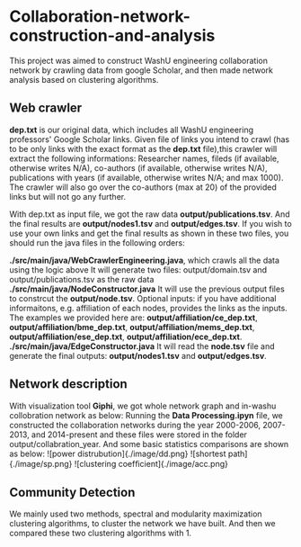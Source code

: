 # Collaboration-network-construction-and-analysis
This project was aimed to construct WashU engineering collaboration network by crawling data from google Scholar, and then made network analysis based on clustering algorithms.
## Web crawler
**dep.txt** is our original data, which includes all WashU engineering professors' Google Scholar links. 
Given file of links you intend to crawl (has to be only links with the exact format as the **dep.txt** file),this crawler will extract the following informations: Researcher names, fileds (if available, otherwise writes N/A), co-authors (if available, otherwise writes N/A), publications with years (if available, otherwise writes N/A; and max 1000). The crawler will also go over the co-authors (max at 20) of the provided links but will not go any further.

With dep.txt as input file, we got the raw data **output/publications.tsv**. And the final results are **output/nodes1.tsv** and **output/edges.tsv**. If you wish to use your own links and get the final results as shown in these two files, you should run the java files in the following orders:

**./src/main/java/WebCrawlerEngineering.java**, which crawls all the data using the logic above It will generate two files: output/domain.tsv and output/publications.tsv as the raw data
**./src/main/java/NodeConstructor.java** It will use the previous output files to constrcut the **output/node.tsv**. Optional inputs: if you have additional informaitons, e.g. affiliation of each nodes, provides the links as the inputs. The examples we provided here are: **output/affiliation/ce_dep.txt**, **output/affiliation/bme_dep.txt**, **output/affiliation/mems_dep.txt**, **output/affiliation/ese_dep.txt**, **output/affiliation/ece_dep.txt**.
**./src/main/java/EdgeConstructor.java** It will read the **node.tsv** file and generate the final outputs: **output/nodes1.tsv** and **output/edges.tsv**.
## Network description 
With visualization tool **Giphi**, we got whole network graph and in-washu collobration network as below:
Running the **Data Processing.ipyn** file, we constructed the collaboration networks during the year 2000-2006, 2007-2013, and 2014-present and these files were stored in the folder output/collabration_year. And some basic statistics comparisons are shown as below:
![power distrubution]{./image/dd.png}
![shortest path]{./image/sp.png}
![clustering coefﬁcient]{./image/acc.png}

## Community Detection
We mainly used two methods, spectral and modularity maximization clustering algorithms, to cluster the network we have built. And then we compared these two clustering algorithms with 
1.

 
